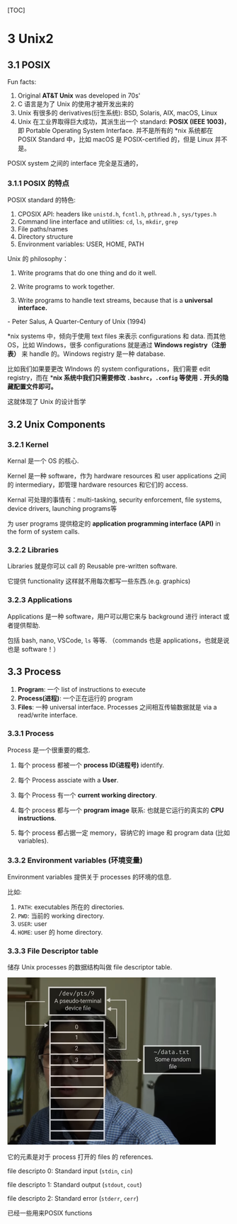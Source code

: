 [TOC]

# 3 Unix2

## 3.1 POSIX

Fun facts:

1. Original **AT&T Unix** was developed in 70s'
2. C 语言是为了 Unix 的使用才被开发出来的
3. Unix 有很多的 derivatives(衍生系统): BSD, Solaris, AIX, macOS, Linux
4. Unix 在工业界取得巨大成功，其派生出一个 standard: **POSIX (IEEE 1003)**，即 Portable Operating System Interface. 并不是所有的 *nix 系统都在 POSIX Standard 中，比如 macOS 是 POSIX-certified 的，但是 Linux 并不是。

POSIX system 之间的 interface 完全是互通的，

### 3.1.1 POSIX 的特点

POSIX standard 的特色:

1. CPOSIX API: headers like `unistd.h`, `fcntl.h`, `pthread.h` , `sys/types.h`
2. Command line interface and utilities: `cd`, `ls`, `mkdir`, `grep` 
3. File paths/names
4. Directory structure
5. Environment variables: USER, HOME, PATH

Unix 的 philosophy：

1. Write programs that do one thing and do it well.

2. Write programs to work together.

3. Write programs to handle text streams, because that is a **universal interface.**

\- Peter Salus, A Quarter-Century of Unix (1994)

*nix systems 中，倾向于使用 text files 来表示 configurations 和 data. 而其他 OS，比如 Windows，很多 configurations 就是通过 **Windows registry（注册表）** 来 handle 的。Windows registry 是一种 database. 

比如我们如果要更改 WIndows 的 system configurations，我们需要 edit registry，而在 ***nix 系统中我们只需要修改 `.bashrc`，`.config` 等使用 `.` 开头的隐藏配置文件即可。**

这就体现了 Unix 的设计哲学

## 3.2 Unix Components

### 3.2.1 Kernel

Kernal 是一个 OS 的核心.

Kernel 是一种 software，作为 hardware resources 和 user applications 之间的 intermediary，即管理 hardware resources 和它们的 access.

Kernal 可处理的事情有：multi-tasking, security enforcement, file systems, device drivers, launching programs等

为 user programs 提供稳定的 **application programming interface (API)** in the form of system calls.

### 3.2.2 Libraries

Libraries 就是你可以 call 的 Reusable pre-written software.

它提供 functionality 这样就不用每次都写一些东西.(e.g. graphics)

### 3.2.3 Applications

Applications 是一种 software，用户可以用它来与 background 进行 interact 或者提供帮助.

包括 bash, nano, VSCode, `ls` 等等. （commands 也是 applications，也就是说也是 software！）

## 3.3 Process

1. **Program**: 一个 list of instructions to execute
2. **Process(进程)**: 一个正在运行的 program
3. **Files**: 一种 universal interface. Processes 之间相互传输数据就是 via a read/write interface.

### 3.3.1 Process

Process 是一个很重要的概念.

1. 每个 process 都被一个 **process ID(进程号)** identify.

2. 每个 Process assciate with a **User**.
3. 每个 Process 有一个 **current working directory**.
4. 每个 process 都与一个 **program image** 联系: 也就是它运行的真实的 **CPU instructions**.
5. 每个 process 都占据一定 memory，容纳它的 image 和 program data (比如 variables).

### 3.3.2 Environment variables (环境变量)

Environment variables 提供关于 processes 的环境的信息.

比如:

1. `PATH`: executables 所在的 directories.
2. `PWD`: 当前的 working directory.
3. `USER`: user
4. `HOME`: user 的 home directory.

### 3.3.3 File Descriptor table

储存 Unix processes 的数据结构叫做 file descriptor table. 

<img src="Assets/Screenshot 2024-02-04 at 14.12.26.png" alt="Screenshot 2024-02-04 at 14.12.26" style="zoom:50%;" />

它的元素是对于 process 打开的 files 的 references. 

file descripto 0: Standard input (`stdin`, `cin`)

file descripto 1: Standard output (`stdout`, `cout`)

file descripto 2: Standard error (`stderr`, `cerr`)

已经一些用来POSIX functions

